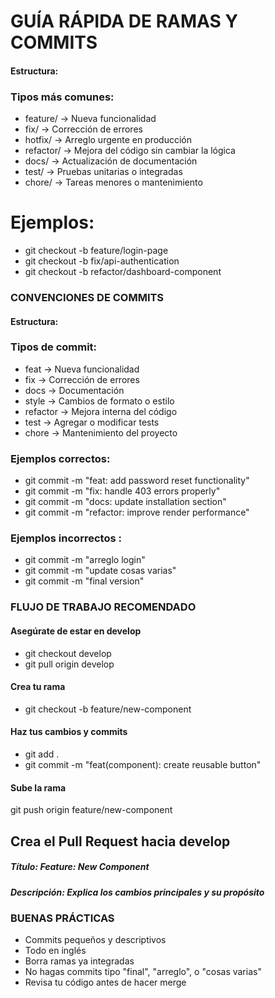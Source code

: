 #  GUÍA RÁPIDA DE RAMAS Y COMMITS


#### Estructura:

### Tipos más comunes:
-  feature/  -> Nueva funcionalidad
-  fix/      -> Corrección de errores
-   hotfix/   -> Arreglo urgente en producción
-   refactor/ -> Mejora del código sin cambiar la lógica
-   docs/     -> Actualización de documentación
-   test/     -> Pruebas unitarias o integradas
-   chore/    -> Tareas menores o mantenimiento
#
# Ejemplos:
- git checkout -b feature/login-page
- git checkout -b fix/api-authentication
- git checkout -b refactor/dashboard-component


### CONVENCIONES DE COMMITS

#### Estructura:

### Tipos de commit:
-   feat      -> Nueva funcionalidad
-   fix       -> Corrección de errores
-   docs      -> Documentación
-   style     -> Cambios de formato o estilo
-   refactor  -> Mejora interna del código
-   test      -> Agregar o modificar tests
-   chore     -> Mantenimiento del proyecto
### Ejemplos correctos:
- git commit -m "feat: add password reset functionality"
- git commit -m "fix: handle 403 errors properly"
- git commit -m "docs: update installation section"
- git commit -m "refactor: improve render performance"

### Ejemplos incorrectos :
- git commit -m "arreglo login"
- git commit -m "update cosas varias"
- git commit -m "final version"



### FLUJO DE TRABAJO RECOMENDADO

####  Asegúrate de estar en develop
- git checkout develop
- git pull origin develop

####  Crea tu rama
- git checkout -b feature/new-component

####  Haz tus cambios y commits
- git add .
- git commit -m "feat(component): create reusable button"

####  Sube la rama
git push origin feature/new-component

##   Crea el Pull Request hacia develop
#####  Título: Feature: New Component
#####  Descripción: Explica los cambios principales y su propósito


###  BUENAS PRÁCTICAS

-  Commits pequeños y descriptivos
-  Todo en inglés
-  Borra ramas ya integradas
-  No hagas commits tipo "final", "arreglo", o "cosas varias"
-  Revisa tu código antes de hacer merge
